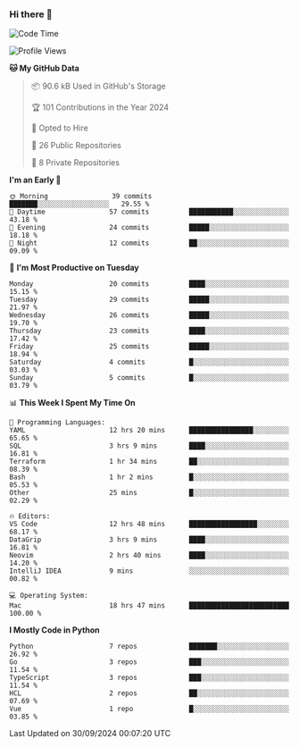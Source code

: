 ### Hi there 👋
<!--![visitors](https://visitor-badge.glitch.me/badge?page_id=d0zingcat)-->
<!--
**d0zingcat/d0zingcat** is a ✨ _special_ ✨ repository because its `README.md` (this file) appears on your GitHub profile.

Here are some ideas to get you started:

- 🔭 I’m currently working on ...
- 🌱 I’m currently learning ...
- 👯 I’m looking to collaborate on ...
- 🤔 I’m looking for help with ...
- 💬 Ask me about ...
- 📫 How to reach me: ...
- 😄 Pronouns: ...
- ⚡ Fun fact: ...
-->
<!--START_SECTION:waka-->
![Code Time](http://img.shields.io/badge/Code%20Time-3%2C813%20hrs%2045%20mins-blue)

![Profile Views](http://img.shields.io/badge/Profile%20Views-0-blue)

**🐱 My GitHub Data** 

> 📦 90.6 kB Used in GitHub's Storage 
 > 
> 🏆 101 Contributions in the Year 2024
 > 
> 💼 Opted to Hire
 > 
> 📜 26 Public Repositories 
 > 
> 🔑 8 Private Repositories 
 > 
**I'm an Early 🐤** 

```text
🌞 Morning                39 commits          ███████░░░░░░░░░░░░░░░░░░   29.55 % 
🌆 Daytime                57 commits          ███████████░░░░░░░░░░░░░░   43.18 % 
🌃 Evening                24 commits          █████░░░░░░░░░░░░░░░░░░░░   18.18 % 
🌙 Night                  12 commits          ██░░░░░░░░░░░░░░░░░░░░░░░   09.09 % 
```
📅 **I'm Most Productive on Tuesday** 

```text
Monday                   20 commits          ████░░░░░░░░░░░░░░░░░░░░░   15.15 % 
Tuesday                  29 commits          █████░░░░░░░░░░░░░░░░░░░░   21.97 % 
Wednesday                26 commits          █████░░░░░░░░░░░░░░░░░░░░   19.70 % 
Thursday                 23 commits          ████░░░░░░░░░░░░░░░░░░░░░   17.42 % 
Friday                   25 commits          █████░░░░░░░░░░░░░░░░░░░░   18.94 % 
Saturday                 4 commits           █░░░░░░░░░░░░░░░░░░░░░░░░   03.03 % 
Sunday                   5 commits           █░░░░░░░░░░░░░░░░░░░░░░░░   03.79 % 
```


📊 **This Week I Spent My Time On** 

```text
💬 Programming Languages: 
YAML                     12 hrs 20 mins      ████████████████░░░░░░░░░   65.65 % 
SQL                      3 hrs 9 mins        ████░░░░░░░░░░░░░░░░░░░░░   16.81 % 
Terraform                1 hr 34 mins        ██░░░░░░░░░░░░░░░░░░░░░░░   08.39 % 
Bash                     1 hr 2 mins         █░░░░░░░░░░░░░░░░░░░░░░░░   05.53 % 
Other                    25 mins             █░░░░░░░░░░░░░░░░░░░░░░░░   02.29 % 

🔥 Editors: 
VS Code                  12 hrs 48 mins      █████████████████░░░░░░░░   68.17 % 
DataGrip                 3 hrs 9 mins        ████░░░░░░░░░░░░░░░░░░░░░   16.81 % 
Neovim                   2 hrs 40 mins       ████░░░░░░░░░░░░░░░░░░░░░   14.20 % 
IntelliJ IDEA            9 mins              ░░░░░░░░░░░░░░░░░░░░░░░░░   00.82 % 

💻 Operating System: 
Mac                      18 hrs 47 mins      █████████████████████████   100.00 % 
```

**I Mostly Code in Python** 

```text
Python                   7 repos             ███████░░░░░░░░░░░░░░░░░░   26.92 % 
Go                       3 repos             ███░░░░░░░░░░░░░░░░░░░░░░   11.54 % 
TypeScript               3 repos             ███░░░░░░░░░░░░░░░░░░░░░░   11.54 % 
HCL                      2 repos             ██░░░░░░░░░░░░░░░░░░░░░░░   07.69 % 
Vue                      1 repo              █░░░░░░░░░░░░░░░░░░░░░░░░   03.85 % 
```




 Last Updated on 30/09/2024 00:07:20 UTC
<!--END_SECTION:waka-->

